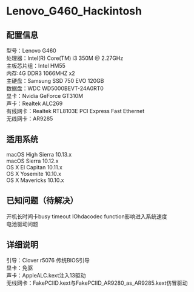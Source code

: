 # Lenovo_G460_Hackintosh

## 配置信息

型号：Lenovo G460  
处理器：Intel(R) Core(TM) i3 350M @ 2.27GHz  
主板芯片组：Intel HM55  
内存:4G DDR3 1066MHZ x2  
主硬盘：Samsung SSD 750 EVO 120GB  
数据盘：WDC WD5000BEVT-24A0RT0  
显卡：Nvidia GeForce GT310M  
声卡：Realtek ALC269  
有线网卡：Realtek RTL8103E PCI Express Fast Ethernet  
无线网卡：AR9285  

## 适用系统

macOS High Sierra 10.13.x  
macOS Sierra 10.12.x  
OS X El Capitan 10.11.x  
OS X Yosemite 10.10.x  
OS X Mavericks 10.10.x  

## 已知问题（待解决）

开机长时间卡busy timeout IOhdacodec function影响进入系统速度  
电池驱动问题  

## 详细说明

引导：Clover r5076 传统BIOS引导  
显卡：免驱  
声卡：AppleALC.kext注入13驱动  
无线网卡：FakePCIID.kext与FakePCIID_AR9280_as_AR9285.kext仿冒驱动  
